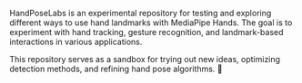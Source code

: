 HandPoseLabs is an experimental repository for testing and exploring different ways to use hand landmarks with MediaPipe Hands. The goal is to experiment with hand tracking, gesture recognition, and landmark-based interactions in various applications.

This repository serves as a sandbox for trying out new ideas, optimizing detection methods, and refining hand pose algorithms. 🚀
